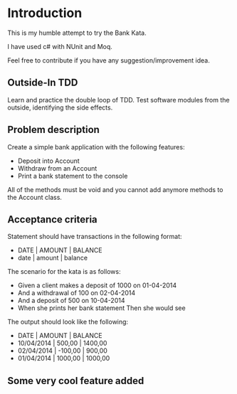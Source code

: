 # Introduction 

This is my humble attempt to try the Bank Kata.

I have used c# with NUnit and Moq.

Feel free to contribute if you have any suggestion/improvement idea. 

                           
## Outside-In TDD

Learn and practice the double loop of TDD. Test software modules from the outside, identifying the side effects.

## Problem description

Create a simple bank application with the following features:

- Deposit into Account
- Withdraw from an Account
- Print a bank statement to the console

All of the methods must be void and you cannot add anymore methods to the Account class.

## Acceptance criteria

Statement should have transactions in the following format:

- DATE | AMOUNT | BALANCE
- date | amount | balance

The scenario for the kata is as follows:

- Given a client makes a deposit of 1000 on 01-04-2014 
- And a withdrawal of 100 on 02-04-2014 
- And a deposit of 500 on 10-04-2014 
- When she prints her bank statement Then she would see

The output should look like the following:

- DATE | AMOUNT | BALANCE
- 10/04/2014 | 500,00 | 1400,00
- 02/04/2014 | -100,00 | 900,00
- 01/04/2014 | 1000,00 | 1000,00

## Some very cool feature added
